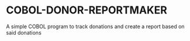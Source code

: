 # COBOL-DONOR-REPORTMAKER
A simple COBOL program to track donations and create a report based on said donations
